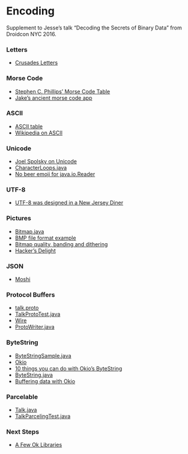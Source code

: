 Encoding
========

Supplement to Jesse’s talk “Decoding the Secrets of Binary Data” from Droidcon NYC 2016.

### Letters

 * [Crusades Letters](http://greatshroudofturinfaq.com/History/Greek-Byzantine/Post-944/alexios.html)

### Morse Code

 * [Stephen C. Phillips’ Morse Code Table](http://morsecode.scphillips.com/morse2.html)
 * [Jake’s ancient morse code app](https://github.com/JakeWharton/SMSMorse)

### ASCII

 * [ASCII table](http://man7.org/linux/man-pages/man7/ascii.7.html)
 * [Wikipedia on ASCII](https://en.wikipedia.org/wiki/ASCII)

### Unicode

 * [Joel Spolsky on Unicode](http://www.joelonsoftware.com/articles/Unicode.html)
 * [CharacterLoops.java](https://github.com/swankjesse/encoding/blob/master/encoding/src/main/java/com/publicobject/encoding/CharacterLoops.java)
 * [No beer emoji for java.io.Reader](https://publicobject.com/2015/05/16/no-beer-emoji-for-java-io-reader/)

### UTF-8

 * [UTF-8 was designed in a New Jersey Diner](https://www.cl.cam.ac.uk/~mgk25/ucs/utf-8-history.txt)

### Pictures

 * [Bitmap.java](https://github.com/swankjesse/encoding/blob/master/encoding/src/main/java/com/publicobject/encoding/Bitmap.java)
 * [BMP file format example](https://en.wikipedia.org/wiki/BMP_file_format#Example_1)
 * [Bitmap quality, banding and dithering](http://www.curious-creature.com/2010/12/08/bitmap-quality-banding-and-dithering/)
 * [Hacker’s Delight](http://www.hackersdelight.org/)

### JSON

 * [Moshi](https://github.com/square/moshi)

### Protocol Buffers

 * [talk.proto](https://github.com/swankjesse/encoding/blob/master/encoding/src/main/proto/talk.proto)
 * [TalkProtoTest.java](https://github.com/swankjesse/encoding/blob/master/encoding/src/androidTest/java/com/publicobject/encoding/proto/TalkProtoTest.java)
 * [Wire](https://github.com/square/wire)
 * [ProtoWriter.java](https://github.com/square/wire/blob/master/wire-runtime/src/main/java/com/squareup/wire/ProtoWriter.java)

### ByteString

 * [ByteStringSample.java](https://github.com/swankjesse/encoding/blob/master/encoding/src/main/java/com/publicobject/encoding/ByteStringSample.java)
 * [Okio](https://github.com/square/okio)
 * [10 things you can do with Okio’s ByteString](https://publicobject.com/2014/04/10/10-things-you-can-do-with-okio-s-bytestring/)
 * [ByteString.java](https://github.com/square/okio/blob/master/okio/src/main/java/okio/ByteString.java)
 * [Buffering data with Okio](https://medium.com/square-corner-blog/buffering-data-with-okio-f83823d9ba25)

### Parcelable

 * [Talk.java](https://github.com/swankjesse/encoding/blob/master/encoding/src/main/java/com/publicobject/encoding/parcel/Talk.java)
 * [TalkParcelingTest.java](https://github.com/swankjesse/encoding/blob/master/encoding/src/androidTest/java/com/publicobject/encoding/parcel/TalkParcelingTest.java)

### Next Steps

 * [A Few Ok Libraries](http://jakewharton.com/a-few-ok-libraries/)
